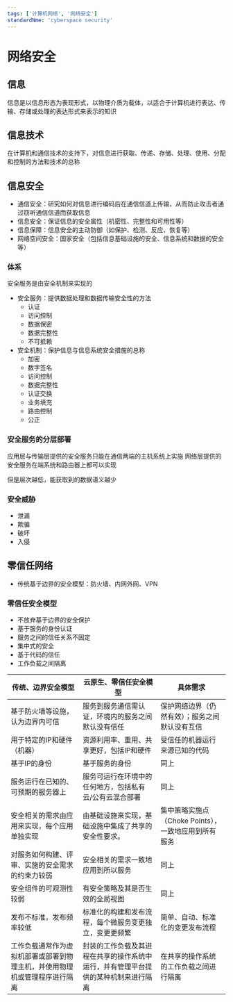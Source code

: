 ```yaml
---
tags: ['计算机网络', '网络安全']
standardNme: 'cyberspace security'
---
```


# 网络安全

## 信息

信息是以信息形态为表现形式，以物理介质为载体，以适合于计算机进行表达、传输、存储或处理的表达形式来表示的知识

## 信息技术

在计算机和通信技术的支持下，对信息进行获取、传递、存储、处理、使用、分配和控制的方法和技术的总称

## 信息安全

- 通信安全：研究如何对信息进行编码后在通信信道上传输，从而防止攻击者通过窃听通信信道而获取信息
- 信息安全：保证信息的安全属性（机密性、完整性和可用性等）
- 信息保障：信息安全的主动防御（如保护、检测、反应、恢复等）
- 网络空间安全：国家安全（包括信息基础设施的安全、信息系统和数据的安全等）

### 体系

安全服务是由安全机制来实现的

- 安全服务：提供数据处理和数据传输安全性的方法
  - 认证
  - 访问控制
  - 数据保密
  - 数据完整性
  - 不可抵赖
- 安全机制：保护信息与信息系统安全措施的总称
  - 加密
  - 数字签名
  - 访问控制
  - 数据完整性
  - 认证交换
  - 业务填充
  - 路由控制
  - 公正

### 安全服务的分层部署

应用层与传输层提供的安全服务只能在通信两端的主机系统上实施
网络层提供的安全服务在端系统和路由器上都可以实现

但是层次越低，能获取到的数据语义越少

### 安全威胁

- 泄漏
- 欺骗
- 破坏
- 入侵

## 零信任网络

- 传统基于边界的安全模型：防火墙、内网外网、VPN

### 零信任安全模型

- 不放弃基于边界的安全保护
- 基于服务的身份认证
- 服务之间的信任关系不固定
- 集中式的安全
- 基于代码的信任
- 工作负载之间隔离


传统、边界安全模型                             | 云原生、零信任安全模型                               | 具体需求
------------------------------------- | ----------------------------------------- | --------------------------------
基于防火墙等设施，认为边界内可信                      | 服务到服务通信需认证，环境内的服务之间默认没有信任                 | 保护网络边界（仍然有效）；服务之间默认没有互信
用于特定的IP和硬件（机器）                        | 资源利用率、重用、共享更好，包括IP和硬件                     | 受信任的机器运行来源已知的代码
基于IP的身份                               | 基于服务的身份                                   | 同上
服务运行在已知的、可预期的服务器上                     | 服务可运行在环境中的任何地方，包括私有云/公有云混合部署              | 同上
安全相关的需求由应用来实现，每个应用单独实现                | 由基础设施来实现，基础设施中集成了共享的安全性要求。                | 集中策略实施点（Choke Points），一致地应用到所有服务
对服务如何构建、评审、实施的安全需求的约束力较弱              | 安全相关的需求一致地应用到所以服务                         | 同上
安全组件的可观测性较弱                           | 有安全策略及其是否生效的全局视图                          | 同上
发布不标准，发布频率较低                          | 标准化的构建和发布流程，每个微服务变更独立，变更更频繁               | 简单、自动、标准化的变更发布流程
工作负载通常作为虚拟机部署或部署到物理主机，并使用物理机或管理程序进行隔离 | 封装的工作负载及其进程在共享的操作系统中运行，并有管理平台提供的某种机制来进行隔离 | 在共享的操作系统的工作负载之间进行隔离

